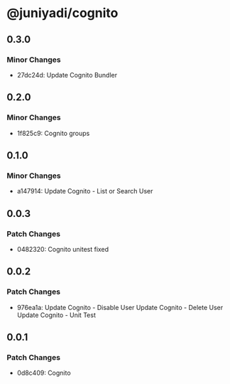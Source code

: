 # @juniyadi/cognito

## 0.3.0

### Minor Changes

- 27dc24d: Update Cognito Bundler

## 0.2.0

### Minor Changes

- 1f825c9: Cognito groups

## 0.1.0

### Minor Changes

- a147914: Update Cognito - List or Search User

## 0.0.3

### Patch Changes

- 0482320: Cognito unitest fixed

## 0.0.2

### Patch Changes

- 976ea1a: Update Cognito - Disable User
  Update Cognito - Delete User
  Update Cognito - Unit Test

## 0.0.1

### Patch Changes

- 0d8c409: Cognito
